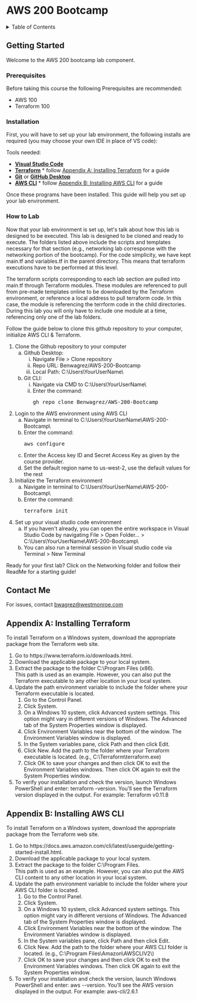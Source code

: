 <h1> AWS 200 Bootcamp </h1>

<!-- TABLE OF CONTENTS -->
<details>
  <summary>Table of Contents</summary>
  <ol>
    <li>
      <a href="#getting-started">Getting Started</a>
      <ul>
        <li><a href="#prerequisites">Prerequisites</a></li>
        <li><a href="#installation">Installation</a></li>
        <li><a href="#how-to-lab">How to Lab</a></li>
      </ul>
    </li>
    <li>
      <a href="#contact-me">Contact Me</a>
    </li>
    <li>
      <a href="#appendix-a-installing-terraform">Appendix A: Installing Terraform</a>
    </li>
    <li>
      <a href="#appendix-b-installing-aws-cli">Appendix B: Installing AWS CLI</a>
    </li>
  </ol>
</details>

## Getting Started

Welcome to the AWS 200 bootcamp lab component. 

### Prerequisites

Before taking this course the following Prerequisites are recommended:
* AWS 100 
* Terraform 100 

### Installation

 First, you will have to set up your lab environment, the following installs are required (you may choose your own IDE in place of VS code):

Tools needed:
* <a href="https://code.visualstudio.com/"><strong>Visual Studio Code</strong></a>
* <a href="https://www.terraform.io/downloads"><strong>Terraform</strong></a> * follow <a href="#appendix-a-installing-terraform">Appendix A: Installing Terraform</a> for a guide
* <a href="https://git-scm.com/downloads"><strong>Git</strong></a> or <a href="https://desktop.github.com/"><strong>GitHub Desktop</strong></a>
* <a href="https://docs.aws.amazon.com/cli/latest/userguide/getting-started-install.html"><strong>AWS CLI</strong></a> * follow <a href="#appendix-b-installing-aws-cli">Appendix B: Installing AWS CLI</a> for a guide

Once these programs have been installed. This guide will help you set up your lab environment.


### How to Lab

Now that your lab environment is set up, let's talk about how this lab is designed to be executed. This lab is designed to be cloned and ready to execute. The folders listed above include the scripts and templates necessary for that section (e.g., networking lab corresponse with the networking portion of the bootcamp). For the code simplicity, we have kept main.tf and variables.tf in the parent directory. This means that terraform executions have to be performed at this level.

The terraform scripts corresponding to each lab section are pulled into main.tf through Terraform modules. These modules are referenced to pull from pre-made templates online to be downloaded by the Terraform environment, or reference a local address to pull terraform code. In this case, the module is referencing the terrform code in the child directories. During this lab you will only have to include one module at a time, referencing only one of the lab folders. 

Follow the guide below to clone this github repository to your computer, initialize AWS CLI & Terraform.
<ol>
  <li>Clone the Github repository to your computer
    <ol type="a">
      <li>
        Github Desktop:
        <ol type ="i">
          <li>
            Navigate File > Clone repository
          </li>
          <li>
            Repo URL: Benwagrez/AWS-200-Bootcamp
          </li>
          <li>
            Local Path: C:\Users\YourUserName\
          </li>
        </ol>
      </li>
      <li>
        Git CLI:
        <ol type ="i">
          <li>
            Navigate via CMD to C:\Users\YourUserName\
          </li>
          <li>
            Enter the command: 
            <pre lang=sh>gh repo clone Benwagrez/AWS-200-Bootcamp</pre>
          </li>
        </ol>
      </li>
    </ol>
  </li>
  <li>Login to the AWS environment using AWS CLI
    <ol type="a">
      <li>
        Navigate in terminal to C:\Users\YourUserName\AWS-200-Bootcamp\
      </li>
      <li>
        Enter the command: 
        <pre lang=sh>aws configure</pre>
      </li>
      <li>
        Enter the Access key ID and Secret Access Key as given by the course provider.
      </li>
      <li>
        Set the default region name to us-west-2, use the default values for the rest
      </li>
    </ol>
  </li>
  <li>Initialize the Terraform environment
    <ol type="a">
      <li>
        Navigate in terminal to C:\Users\YourUserName\AWS-200-Bootcamp\
      </li>
      <li>
        Enter the command: 
          <pre lang=sh>terraform init</pre>
      </li>
    </ol>
  </li>
  <li>Set up your visual studio code environment
    <ol type="a">
      <li>
        If you haven't already, you can open the entire workspace in Visual Studio Code by navigating File > Open Folder... > C:\Users\YourUserName\AWS-200-Bootcamp\
      </li>
      <li>
        You can also run a terminal session in Visual studio code via Terminal > New Terminal
      </li>
    </ol>
  </li>
</ol>

Ready for your first lab? Click on the Networking folder and follow their ReadMe for a starting guide!

## Contact Me

For issues, contact bwagrez@westmonroe.com


## Appendix A: Installing Terraform

To install Terraform on a Windows system, download the appropriate package from the Terraform web site.

<ol>
    <li>Go to https://www.terraform.io/downloads.html.</li>
    <li>Download the applicable package to your local system.</li>
    <li>Extract the package to the folder C:\Program Files (x86).</li>
   This path is used as an example. However, you can also put the Terraform executable to any other location in your local system.
    <li>Update the path environment variable to include the folder where your Terraform executable is located.
        <ol type-"a">
            <li>Go to the Control Panel.</li>
            <li>Click System.</li>
            <li>On a Windows 10 system, click Advanced system settings. This option might vary in different versions of Windows.
                The Advanced tab of the System Properties window is displayed.</li>
            <li>Click Environment Variables near the bottom of the window.
                The Environment Variables window is displayed.</li>
            <li>In the System variables pane, click Path and then click Edit.</li>
            <li>Click New. Add the path to the folder where your Terraform executable is located.
                (e.g., C:\Terraform\terraform.exe)</li>
            <li>Click OK to save your changes and then click OK to exit the Environment Variables windows. Then click OK again to exit the System Properties window.</li>
        </ol>
    </li>
    <li>To verify your installation and check the version, launch Windows PowerShell and enter: terraform -version.
    You’ll see the Terraform version displayed in the output. For example: Terraform v0.11.8</li>
</ol>

## Appendix B: Installing AWS CLI

To install Terraform on a Windows system, download the appropriate package from the Terraform web site.

<ol>
    <li>Go to https://docs.aws.amazon.com/cli/latest/userguide/getting-started-install.html.</li>
    <li>Download the applicable package to your local system.</li>
    <li>Extract the package to the folder C:\Program Files.</li>
   This path is used as an example. However, you can also put the AWS CLI content to any other location in your local system. 
    <li>Update the path environment variable to include the folder where your AWS CLI folder is located.
        <ol type-"a">
            <li>Go to the Control Panel.</li>
            <li>Click System.</li>
            <li>On a Windows 10 system, click Advanced system settings. This option might vary in different versions of Windows.
                The Advanced tab of the System Properties window is displayed.</li>
            <li>Click Environment Variables near the bottom of the window.
                The Environment Variables window is displayed.</li>
            <li>In the System variables pane, click Path and then click Edit.</li>
            <li>Click New. Add the path to the folder where your AWS CLI folder is located.
                (e.g., C:\Program Files\Amazon\AWSCLIV2\)</li>
            <li>Click OK to save your changes and then click OK to exit the Environment Variables windows. Then click OK again to exit the System Properties window.</li>
        </ol>
    </li>
    <li>To verify your installation and check the version, launch Windows PowerShell and enter: aws --version.
    You’ll see the AWS version displayed in the output. For example: aws-cli/2.6.1</li>
</ol>
